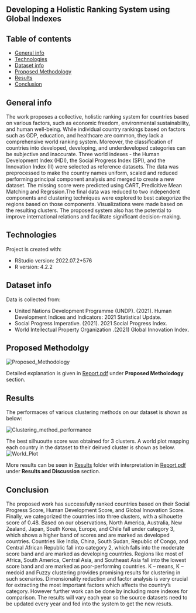 ## Developing a Holistic Ranking System using Global Indexes


## Table of contents
* [General info](#general-info)
* [Technologies](#technologies)
* [Dataset info](#dataset-info)
* [Proposed Methodology](#proposed-methodology)
* [Results](#results)
* [Conclusion](#conclusion)

## General info
The work proposes a collective, holistic ranking system for countries based on various factors, such as economic freedom, environmental sustainability, and human well-being. While individual country rankings based on factors such as GDP, education, and healthcare are common, they lack a comprehensive world ranking system. Moreover, the classification of countries into developed, developing, and underdeveloped categories can be subjective and inaccurate. Three world indexes - the Human Development Index (HDI), the Social Progress Index (SPI), and the Innovation Index (II) were selected as reference datasets. The data was preprocessed to make the country names uniform, scaled and reduced performing principal component analysis and merged to create a new dataset. The missing score were predicted using CART, Predicitive Mean Matching and Regrssion.The final data was reduced to two independent components and clustering techniques were explored to best categorize the regions based on those components. Visualizations were made based on the resulting clusters. The proposed system also has the potential to improve international relations and facilitate significant decision-making.
	
## Technologies
Project is created with:
* RStudio version: 2022.07.2+576
* R version: 4.2.2

## Dataset info
Data is collected from:
* United Nations Development Programme (UNDP). (2021). Human Development Indices and Indicators: 2021 Statistical Update.
* Social Progress Imperative. (2021). 2021 Social Progress Index.
* World Intellectual Property Organization .(2021) Global Innovation Index.

## Proposed Methodolgy

![Proposed_Methodology](https://github.com/sohamkumar1703/holistic-ranking-system/assets/71141510/efdaa5ec-a17a-4c64-aea0-94cbf338176d)

Detailed explanation is given in [Report.pdf](https://github.com/sohamkumar1703/holistic-ranking-system/Report.pdf) under **Proposed Metholodogy** section.

## Results

The performaces of various clustering methods on our dataset is shown as below:

![Clustering_method_performance](https://github.com/sohamkumar1703/holistic-ranking-system/assets/71141510/9d80071e-5cd6-4b6e-a38c-f4a1f43cf9b7)

The best silhuoutte score was obtained for 3 clusters. A world plot mapping each country in the dataset to their deirved cluster is shown as below.
![World_Plot](https://github.com/sohamkumar1703/holistic-ranking-system/assets/71141510/0145bba6-ac9d-43aa-8fb0-867984c302ff)

More results can be seen in [Results](https://github.com/sohamkumar1703/holistic-ranking-system/Results) folder with interpretation in [Report.pdf](https://github.com/sohamkumar1703/holistic-ranking-system/Report.pdf) under **Results and Discussion** section.

## Conclusion
The proposed work has successfully ranked countries based on their Social Progress Score, Human Development Score, and Global Innovation Score. Finally, we categorized the countries into three clusters, with a silhouette score of 0.48. Based on our observations, North America, Australia, New Zealand, Japan, South Korea, Europe, and Chile fall under category 3, which shows a higher band of scores and are marked as developed countries. Countries like India, China, South Sudan, Republic of Congo, and Central African Republic fall into category 2, which falls into the moderate score
band and are marked as developing countries. Regions like most of Africa, South America, Central Asia, and Southeast Asia fall into the lowest score band and are marked as poor-performing countries. K – means, K – medoid and Fuzzy clustering provides promising results for clustering in such scenarios. Dimensionality reduction and factor analysis is very crucial for extracting the most important factors which affects the country’s category. However further work can be done by including more indexes for comparison. The results will vary each year so the source datasets need to be updated every year and fed into the system to get the new resuts.
